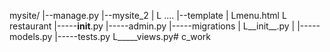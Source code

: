 mysite/
|--manage.py 
|--mysite_2
| 	L ....
|--template 
|	Lmenu.html
L restaurant
	|-----__init__.py
	|-----admin.py
	|-----migrations
	|      L__init__.py
	|
	|-----models.py
	|-----tests.py
	L_____views.py# c_work
